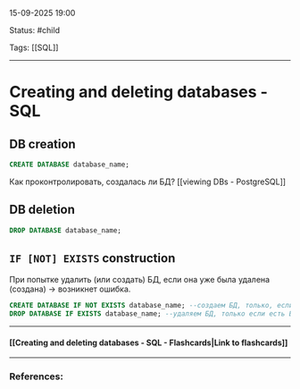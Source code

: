
15-09-2025 19:00

Status: #child

Tags: [[SQL]]

---
# Creating and deleting databases - SQL


## DB creation

```sql
CREATE DATABASE database_name;
```


Как проконтролировать, создалась ли БД? [[viewing DBs - PostgreSQL]]


## DB deletion

```sql
DROP DATABASE database_name;
```



## `IF [NOT] EXISTS` construction

При попытке удалить (или создать) БД, если она уже была удалена (создана) -> возникнет ошибка.

```sql
CREATE DATABASE IF NOT EXISTS database_name; --создаем БД, только, если имя database_name ещё не занято
DROP DATABASE IF EXISTS database_name; --удаляем БД, только если есть БД с таким именем
```

----
#### [[Creating and deleting databases - SQL - Flashcards|Link to flashcards]]



---
### References:

